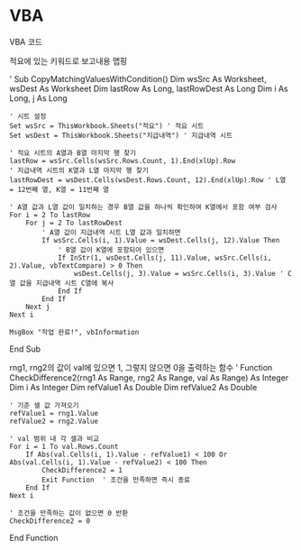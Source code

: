 # VBA
VBA 코드

적요에 있는 키워드로 보고내용 맵핑

' Sub CopyMatchingValuesWithCondition()
    Dim wsSrc As Worksheet, wsDest As Worksheet
    Dim lastRow As Long, lastRowDest As Long
    Dim i As Long, j As Long

    ' 시트 설정
    Set wsSrc = ThisWorkbook.Sheets("적요") ' 적요 시트
    Set wsDest = ThisWorkbook.Sheets("지급내역") ' 지급내역 시트

    ' 적요 시트의 A열과 B열 마지막 행 찾기
    lastRow = wsSrc.Cells(wsSrc.Rows.Count, 1).End(xlUp).Row
    ' 지급내역 시트의 K열과 L열 마지막 행 찾기
    lastRowDest = wsDest.Cells(wsDest.Rows.Count, 12).End(xlUp).Row ' L열 = 12번째 열, K열 = 11번째 열

    ' A열 값과 L열 값이 일치하는 경우 B열 값을 하나씩 확인하여 K열에서 포함 여부 검사
    For i = 2 To lastRow
        For j = 2 To lastRowDest
            ' A열 값이 지급내역 시트 L열 값과 일치하면
            If wsSrc.Cells(i, 1).Value = wsDest.Cells(j, 12).Value Then
                ' B열 값이 K열에 포함되어 있으면
                If InStr(1, wsDest.Cells(j, 11).Value, wsSrc.Cells(i, 2).Value, vbTextCompare) > 0 Then
                    wsDest.Cells(j, 3).Value = wsSrc.Cells(i, 3).Value ' C열 값을 지급내역 시트 C열에 복사
                End If
            End If
        Next j
    Next i

    MsgBox "작업 완료!", vbInformation
End Sub


rng1, rng2의 값이 val에 있으면 1, 그렇지 않으면 0을 출력하는 함수
'  Function CheckDifference2(rng1 As Range, rng2 As Range, val As Range) As Integer
    Dim i As Integer
    Dim refValue1 As Double
    Dim refValue2 As Double

    ' 기준 셀 값 가져오기
    refValue1 = rng1.Value
    refValue2 = rng2.Value

    ' val 범위 내 각 셀과 비교
    For i = 1 To val.Rows.Count
        If Abs(val.Cells(i, 1).Value - refValue1) < 100 Or Abs(val.Cells(i, 1).Value - refValue2) < 100 Then
            CheckDifference2 = 1
            Exit Function  ' 조건을 만족하면 즉시 종료
        End If
    Next i
    
    ' 조건을 만족하는 값이 없으면 0 반환
    CheckDifference2 = 0
End Function





